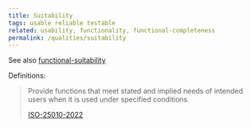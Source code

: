 ```yaml
---
title: Suitability
tags: usable reliable testable
related: usability, functionality, functional-completeness
permalink: /qualities/suitability
---
```



See also [functional-suitability](/qualities/functional-suitability)

Definitions:

>Provide functions that meet stated and implied needs of intended users when it is used under specified conditions.
>
>[ISO-25010-2022](/references/#iso-25010-2022)

